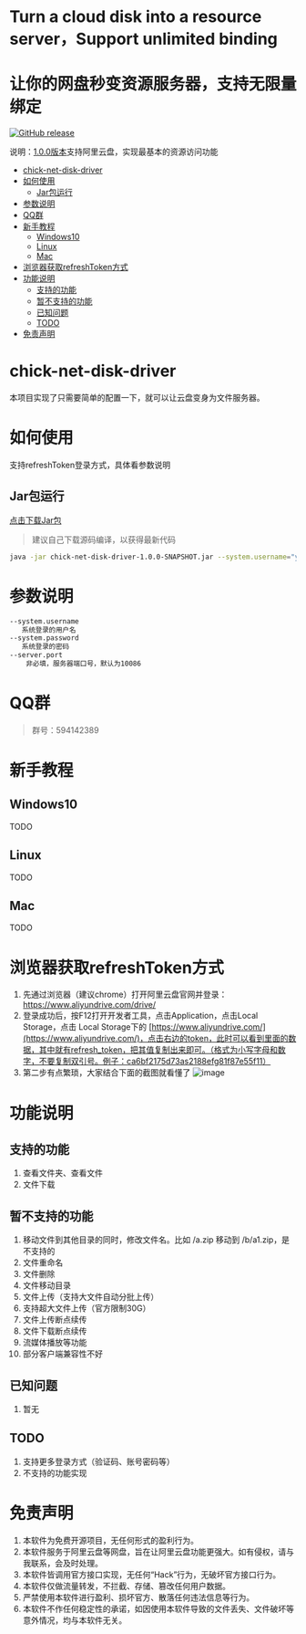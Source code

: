 
# Turn a cloud disk into a resource server，Support unlimited binding
# 让你的网盘秒变资源服务器，支持无限量绑定
[![GitHub release](https://img.shields.io/github/v/release/1310744545/chick-net-disk-driver.svg)](https://github.com/1310744545/chick-net-disk-driver/releases)

说明：[1.0.0版本](https://github.com/1310744545/chick-net-disk-driver/releases/tag/1.0.0)支持阿里云盘，实现最基本的资源访问功能

- [chick-net-disk-driver](#chick-net-disk-driver)
- [如何使用](#如何使用)
  - [Jar包运行](#jar包运行)
- [参数说明](#参数说明)
- [QQ群](#qq群)
- [新手教程](#新手教程)
  - [Windows10](#windows10)
  - [Linux](#linux)
  - [Mac](#mac)
- [浏览器获取refreshToken方式](#浏览器获取refreshtoken方式)
- [功能说明](#功能说明)
  - [支持的功能](#支持的功能)
  - [暂不支持的功能](#暂不支持的功能)
  - [已知问题](#已知问题)
  - [TODO](#todo)
- [免责声明](#免责声明)

# chick-net-disk-driver
本项目实现了只需要简单的配置一下，就可以让云盘变身为文件服务器。

# 如何使用
支持refreshToken登录方式，具体看参数说明
## Jar包运行
[点击下载Jar包](https://github.com/1310744545/chick-net-disk-driver/releases)
> 建议自己下载源码编译，以获得最新代码
```bash
java -jar chick-net-disk-driver-1.0.0-SNAPSHOT.jar --system.username="your username" --system.password="your password"
```

# 参数说明
```bash
--system.username
   系统登录的用户名
--system.password
   系统登录的密码
--server.port
    非必填，服务器端口号，默认为10086
```
# QQ群
> 群号：594142389

# 新手教程

## Windows10
TODO

## Linux
TODO

## Mac
TODO

# 浏览器获取refreshToken方式
1. 先通过浏览器（建议chrome）打开阿里云盘官网并登录：https://www.aliyundrive.com/drive/
2. 登录成功后，按F12打开开发者工具，点击Application，点击Local Storage，点击 Local Storage下的 [https://www.aliyundrive.com/](https://www.aliyundrive.com/)，点击右边的token，此时可以看到里面的数据，其中就有refresh_token，把其值复制出来即可。（格式为小写字母和数字，不要复制双引号。例子：ca6bf2175d73as2188efg81f87e55f11）
3. 第二步有点繁琐，大家结合下面的截图就看懂了
 ![image](https://user-images.githubusercontent.com/32785355/119246278-e6760880-bbb2-11eb-877c-aca16cf75d89.png)

# 功能说明
## 支持的功能
1. 查看文件夹、查看文件
2. 文件下载

## 暂不支持的功能
1. 移动文件到其他目录的同时，修改文件名。比如 /a.zip 移动到 /b/a1.zip，是不支持的
2. 文件重命名
3. 文件删除
4. 文件移动目录
5. 文件上传（支持大文件自动分批上传）
6. 支持超大文件上传（官方限制30G）
7. 文件上传断点续传
8. 文件下载断点续传
9. 流媒体播放等功能
10. 部分客户端兼容性不好
## 已知问题
1. 暂无

## TODO
1. 支持更多登录方式（验证码、账号密码等）
2. 不支持的功能实现


# 免责声明
1. 本软件为免费开源项目，无任何形式的盈利行为。
2. 本软件服务于阿里云盘等网盘，旨在让阿里云盘功能更强大。如有侵权，请与我联系，会及时处理。
3. 本软件皆调用官方接口实现，无任何“Hack”行为，无破坏官方接口行为。
5. 本软件仅做流量转发，不拦截、存储、篡改任何用户数据。
6. 严禁使用本软件进行盈利、损坏官方、散落任何违法信息等行为。
7. 本软件不作任何稳定性的承诺，如因使用本软件导致的文件丢失、文件破坏等意外情况，均与本软件无关。
